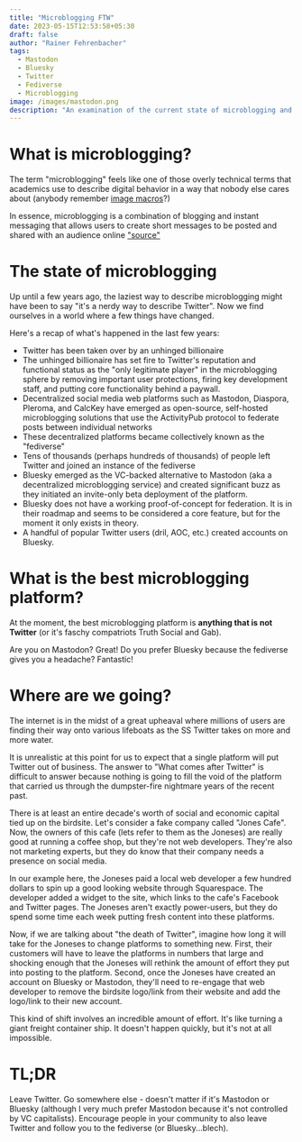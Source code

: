 ```yaml
---
title: "Microblogging FTW"
date: 2023-05-15T12:53:58+05:30
draft: false
author: "Rainer Fehrenbacher"
tags:
  - Mastodon
  - Bluesky
  - Twitter
  - Fediverse
  - Microblogging
image: /images/mastodon.png
description: "An examination of the current state of microblogging and the options that exist for people outside of Twitter, such as Bluesky, Mastodon, and other parts of the fediverse"
---
```

# What is microblogging?

The term "microblogging" feels like one of those overly technical terms that academics use to describe digital behavior in a way that nobody else cares about (anybody remember [image macros](https://www.reddit.com/r/explainlikeimfive/comments/186iad/eli5_the_difference_between_a_meme_and_a_macro/)?)

In essence, microblogging is a combination of blogging and instant messaging that allows users to create short messages to be posted and shared with an audience online ["source"](https://www.lifewire.com/what-is-microblogging-3486200)

# The state of microblogging

Up until a few years ago, the laziest way to describe microblogging might have been to say "it's a nerdy way to describe Twitter". Now we find ourselves in a world where a few things have changed.

Here's a recap of what's happened in the last few years: 
- Twitter has been taken over by an unhinged billionaire
- The unhinged billionaire has set fire to Twitter's reputation and functional status as the "only legitimate player" in the microblogging sphere by removing important user protections, firing key development staff, and putting core functionality behind a paywall.
- Decentralized social media web platforms such as Mastodon, Diaspora, Pleroma, and CalcKey have emerged as open-source, self-hosted microblogging solutions that use the ActivityPub protocol to federate posts between individual networks
- These decentralized platforms became collectively known as the "fediverse"
- Tens of thousands (perhaps hundreds of thousands) of people left Twitter and joined an instance of the fediverse 
- Bluesky emerged as the VC-backed alternative to Mastodon (aka a decentralized microblogging service) and created significant buzz as they initiated an invite-only beta deployment of the platform.
- Bluesky does not have a working proof-of-concept for federation. It is in their roadmap and seems to be considered a core feature, but for the moment it only exists in theory.
- A handful of popular Twitter users (dril, AOC, etc.) created accounts on Bluesky.

# What is the best microblogging platform?

At the moment, the best microblogging platform is **anything that is not Twitter** (or it's faschy compatriots Truth Social and Gab). 

Are you on Mastodon? Great! Do you prefer Bluesky because the fediverse gives you a headache? Fantastic!

# Where are we going?

The internet is in the midst of a great upheaval where millions of users are finding their way onto various lifeboats as the SS Twitter takes on more and more water.

It is unrealistic at this point for us to expect that a single platform will put Twitter out of business. The answer to "What comes after Twitter" is difficult to answer because nothing is going to fill the void of the platform that carried us through the dumpster-fire nightmare years of the recent past.

There is at least an entire decade's worth of social and economic capital tied up on the birdsite. Let's consider a fake company called "Jones Cafe". Now, the owners of this cafe (lets refer to them as the Joneses) are really good at running a coffee shop, but they're not web developers. They're also not marketing experts, but they do know that their company needs a presence on social media.

In our example here, the Joneses paid a local web developer a few hundred dollars to spin up a good looking website through Squarespace. The developer added a widget to the site, which links to the cafe's Facebook and Twitter pages. The Joneses aren't exactly power-users, but they do spend some time each week putting fresh content into these platforms.

Now, if we are talking about "the death of Twitter", imagine how long it will take for the Joneses to change platforms to something new. First, their customers will have to leave the platforms in numbers that large and shocking enough that the Joneses will rethink the amount of effort they put into posting to the platform. Second, once the Joneses have created an account on Bluesky or Mastodon, they'll need to re-engage that web developer to remove the birdsite logo/link from their website and add the logo/link to their new account.

This kind of shift involves an incredible amount of effort. It's like turning a giant freight container ship. It doesn't happen quickly, but it's not at all impossible.

# TL;DR

Leave Twitter. Go somewhere else - doesn't matter if it's Mastodon or Bluesky (although I very much prefer Mastodon because it's not controlled by VC capitalists). Encourage people in your community to also leave Twitter and follow you to the fediverse (or Bluesky...blech).